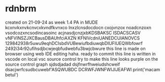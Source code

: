 # rdnbrm
created on 21-09-24 as week 1.4 PA in MUDE
kcxnvkxnvkcnvcxkvndfkvnxco lnxzlcnsdocdocn cxojvnzox noadcnzoxn vsodcozxncsodincasoinc
acjnasdjcnzjxbKDSBAKSC ISDACSCASV
vNFVINSZJXCBausDBAUhfciAXZN KFNIVcdniUANEDCUIANOVCS
129842938r5uwu9eqhDCIsbdVUBewiufbdiuwqbDIUFIUEQWbfowrf
2492i34r92ufihsdjbcwjeqbfudwebfu3bwjcbwure
this line is made on browser using web IDE editing haha. ready to commit
this line is written in vscode on local vsc source control
try  to make this line looks purple on the source control graph sjdsdjadad
dsjfnwrfhweiudshcweif
dsacjwrfcsudbcuwebf'ASQWUBDC
DCRWFJWNFWIJIJEAFWI
print('macam betul')
